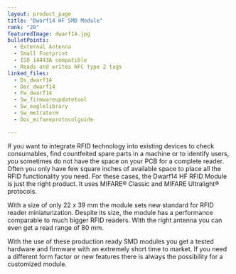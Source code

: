 ```yaml
---
layout: product_page
title: "Dwarf14 HF SMD Module"
rank: "20"
featuredImage: dwarf14.jpg
bulletPoints:
  - External Antenna
  - Small Footprint
  - ISO 14443A compatible
  - Reads and writes NFC type 2 tags
linked_files:
  - Ds_dwarf14
  - Doc_dwarf14
  - Fw_dwarf14
  - Sw_firmwareupdatetool
  - Sw_eaglelibrary
  - Sw_metraterm
  - Doc_mifareprotocolguide

---
```

If you want to integrate RFID technology into existing devices to check consumables, find countfeited spare parts in a machine or to identify users, you sometimes do not have the space on your PCB for a complete reader. Often you only have few square inches of available space to place all the RFID functionality you need. For these cases, the Dwarf14 HF RFID Module is just the right product. It uses MIFARE® Classic and MIFARE Ultralight® protocols.

With a size of only 22 x 39 mm the module sets new standard for RFID reader miniaturization. Despite its size, the module has a performance comparable to much bigger RFID readers. With the right antenna you can even get a read range of 80 mm.

With the use of these production ready SMD modules you get a tested hardware and firmware with an extremely short time to market. If you need a different form factor or new features there is always the possibility for a customized module.

